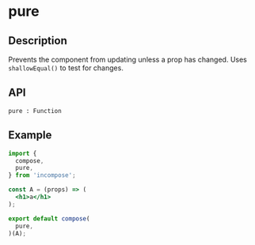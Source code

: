 # pure
## Description
Prevents the component from updating unless a prop has changed. Uses `shallowEqual()` to test for changes.

## API
```
pure : Function
```

## Example
```jsx
import {
  compose,
  pure,
} from 'incompose';

const A = (props) => (
  <h1>a</h1>
);

export default compose(
  pure,
)(A);
```

